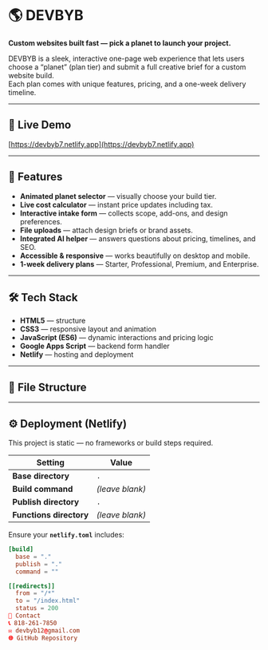 # 🌎 DEVBYB

**Custom websites built fast — pick a planet to launch your project.**

DEVBYB is a sleek, interactive one-page web experience that lets users choose a “planet” (plan tier) and submit a full creative brief for a custom website build.  
Each plan comes with unique features, pricing, and a one-week delivery timeline.

---

## 🚀 Live Demo
[https://devbyb7.netlify.app](https://devbyb7.netlify.app)

---

## 🧠 Features
- **Animated planet selector** — visually choose your build tier.
- **Live cost calculator** — instant price updates including tax.
- **Interactive intake form** — collects scope, add-ons, and design preferences.
- **File uploads** — attach design briefs or brand assets.
- **Integrated AI helper** — answers questions about pricing, timelines, and SEO.
- **Accessible & responsive** — works beautifully on desktop and mobile.
- **1-week delivery plans** — Starter, Professional, Premium, and Enterprise.

---

## 🛠️ Tech Stack
- **HTML5** — structure  
- **CSS3** — responsive layout and animation  
- **JavaScript (ES6)** — dynamic interactions and pricing logic  
- **Google Apps Script** — backend form handler  
- **Netlify** — hosting and deployment  

---

## 🧩 File Structure

---

## ⚙️ Deployment (Netlify)
This project is static — no frameworks or build steps required.

| Setting | Value |
|----------|--------|
| **Base directory** | `.` |
| **Build command** | *(leave blank)* |
| **Publish directory** | `.` |
| **Functions directory** | *(leave blank)* |

Ensure your **`netlify.toml`** includes:

```toml
[build]
  base = "."
  publish = "."
  command = ""

[[redirects]]
  from = "/*"
  to = "/index.html"
  status = 200
💬 Contact
📞 818-261-7850
✉️ devbyb12@gmail.com
🌐 GitHub Repository